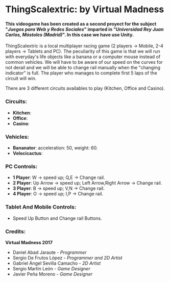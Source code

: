 # ThingScalextric: by Virtual Madness

#### This videogame has been created as a second proyect for the subject "_Juegos para Web y Redes Sociales_" imparted in "_Universidad Rey Juan Carlos, Móstoles (Madrid)_". In this case we have use Unity.

ThingScalextric is a local multiplayer racing game (2 players -> Mobile, 2-4 players -> Tablets and PC). The peculiarity of this game is that we will run with everyday's life objects like a banana or a computer mouse instead of common vehicles.
We will have to be aware of our speed on the curves for not derail and we will be able to change rail manually when the "changing indicator" is full.
The player who manages to complete first 5 laps of the circuit will win.

There are 3 different circuits availables to play (Kitchen, Office and Casino).

### Circuits:
- **Kitchen**: 
- **Office**: 
- **Casino**: 

### Vehicles:
- **Bananator**: acceleration: 50, weight: 60.
- **Velocicactus**:


### PC Controls:
- **1 Player**: W -> speed up; Q,E -> Change rail.
- **2 Player**: Up Arrow -> speed up; Left Arrow,Right Arrow -> Change rail.
- **3 Player**: B -> speed up; V,N -> Change rail.
- **4 Player**: O -> speed up; I,P -> Change rail.

### Tablet And Mobile Controls:
- Speed Up Button and Change rail Buttons.

### Credits: 
**Virtual Madness 2017**
- Daniel Abad Jaraute - _Programmer_
- Sergio De Frutos López - _Programmer and 2D Artist_
- Gabriel Ángel Sevilla Camacho - _2D Artist_
- Sergio Martín León - _Game Designer_
- Javier Peña Moreno - _Game Designer_
